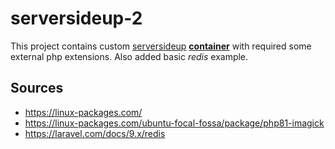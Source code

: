 # serversideup-2

This project contains custom [serversideup](https://hub.docker.com/r/serversideup/php) **[container](./project/Dockerfile)** with required some external php extensions. Also added basic *redis* example.

## Sources

- https://linux-packages.com/
- https://linux-packages.com/ubuntu-focal-fossa/package/php81-imagick
- https://laravel.com/docs/9.x/redis